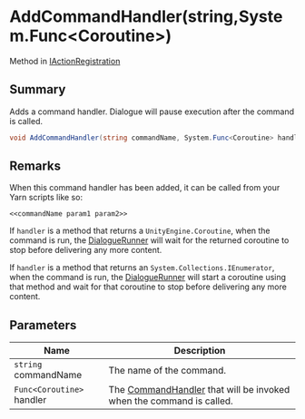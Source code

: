 # AddCommandHandler(string,System.Func\<Coroutine>)

Method in [IActionRegistration](./)

## Summary

Adds a command handler. Dialogue will pause execution after the command is called.

```csharp
void AddCommandHandler(string commandName, System.Func<Coroutine> handler);
```

## Remarks

When this command handler has been added, it can be called from your Yarn scripts like so:

```
<<commandName param1 param2>>
```

If `handler` is a method that returns a `UnityEngine.Coroutine`, when the command is run, the [DialogueRunner](../yarn.unity.dialoguerunner/) will wait for the returned coroutine to stop before delivering any more content.

If `handler` is a method that returns an `System.Collections.IEnumerator`, when the command is run, the [DialogueRunner](../yarn.unity.dialoguerunner/) will start a coroutine using that method and wait for that coroutine to stop before delivering any more content.

## Parameters

| Name                      | Description                                                                                              |
| ------------------------- | -------------------------------------------------------------------------------------------------------- |
| `string` commandName      | The name of the command.                                                                                 |
| `Func<Coroutine>` handler | The [CommandHandler](../../yarn/yarn.commandhandler.md) that will be invoked when the command is called. |
